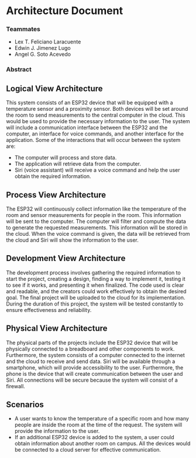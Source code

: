 # Architecture Document

### Teammates

* Lex T. Feliciano Laracuente
* Edwin J. Jimenez Lugo
* Angel G. Soto Acevedo

### Abstract


## Logical View Architecture
This system consists of an ESP32 device that will be equipped with a temperature sensor and a proximity sensor. Both devices will be set around the room to send measurements to the central computer in the cloud. This would be used to provide the necessary information to the user. The system will include a communication interface between the ESP32 and the computer, an interface for voice commands, and another interface for the application. Some of the interactions that will occur between the system are:
* The computer will process and store data.
* The application will retrieve data from the computer.
* Siri (voice assistant) will receive a voice command and help the user obtain the required information. 

## Process View Architecture
The ESP32 will continuously collect information like the temperature of the room and sensor measurements for people in the room. This information will be sent to the computer. The computer will filter and compute the data to generate the requested measurements. This information will be stored in the cloud. When the voice command is given, the data will be retrieved from the cloud and Siri will show the information to the user. 

## Development View Architecture
The development process involves gathering the required information to start the project, creating a design, finding a way to implement it, testing it to see if it works, and presenting it when finalized. The code used is clear and readable, and the creators could work effectively to obtain the desired goal. The final project will be uploaded to the cloud for its implementation. During the duration of this project, the system will be tested constantly to ensure effectiveness and reliability. 

## Physical View Architecture
The physical parts of the projects include the ESP32 device that will be physically connected to a breadboard and other components to work. Furthermore, the system consists of a computer connected to the internet and the cloud to receive and send data. Siri will be available through a smartphone, which will provide accessibility to the user. Furthermore, the phone is the device that will create communication between the user and Siri. All connections will be secure because the system will consist of a firewall. 

## Scenarios
* A user wants to know the temperature of a specific room and how many people are inside the room at the time of the request. The system will provide the information to the user. 
* If an additional ESP32 device is added to the system, a user could obtain information about another room on campus. All the devices would be connected to a cloud server for effective communication. 
